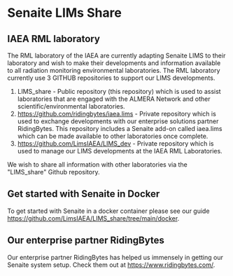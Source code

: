 # Senaite LIMs Share
## IAEA RML laboratory 
The RML laboratory of the IAEA are currently adapting Senaite LIMS to their laboratory and wish to make their developments and information available to all radiation monitoring environmental laboratories. The RML laboratory currently use 3 GITHUB repositories to support our LIMS developments. 

1)	LIMS_share - Public repository (this repository) which is used to assist laboratories that are engaged with the ALMERA Network and other scientific/environmental laboratories.
2)	https://github.com/ridingbytes/iaea.lims - Private repository which is used to exchange developments with our enterprise solutions partner RidingBytes. This repository includes a Senaite add-on called iaea.lims which can be made available to other laboratories once complete. 
3)	https://github.com/LimsIAEA/LIMS_dev - Private repository which is used to manage our LIMS developments at the IAEA RML Laboratories.

We wish to share all information with other laboratories via the "LIMS_share" Github repository. 

## Get started with Senaite in Docker 
To get started with Senaite in a docker container please see our guide https://github.com/LimsIAEA/LIMS_share/tree/main/docker.

## Our enterprise partner RidingBytes
Our enterprise partner RidingBytes has helped us immensely in getting our Senaite system setup. Check them out at https://www.ridingbytes.com/.
